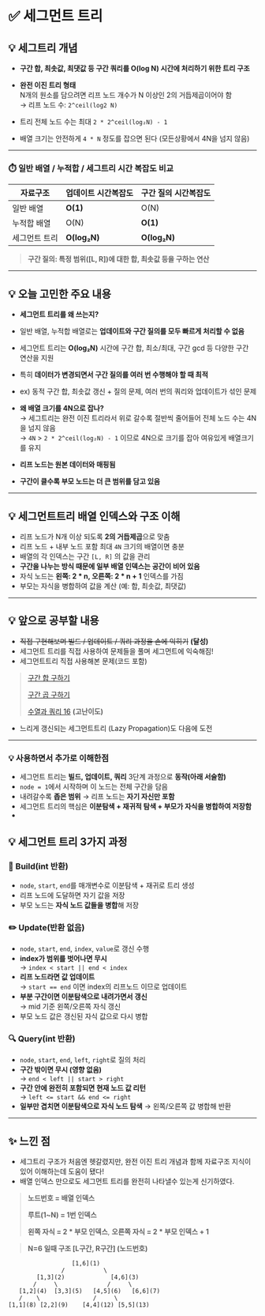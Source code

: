 # ✅ 세그먼트 트리 

## 💡 세그트리 개념

- **구간 합, 최솟값, 최댓값 등 구간 쿼리를 O(log N) 시간에 처리하기 위한 트리 구조**
- **완전 이진 트리 형태**  
  N개의 원소를 담으려면 리프 노드 개수가 N 이상인 2의 거듭제곱이어야 함  
  → 리프 노드 수: `2^ceil(log2 N)`

- 트리 전체 노드 수는 최대 `2 * 2^ceil(log₂N) - 1`
- 배열 크기는 안전하게 `4 * N` 정도를 잡으면 된다 (모든상황에서 4N을 넘지 않음)

---
### ⏱️ 일반 배열 / 누적합 / 세그트리 시간 복잡도 비교

| 자료구조         | 업데이트 시간복잡도           | 구간 질의 시간복잡도 |
|------------------|------------------------------|----------------------|
| 일반 배열         |**O(1)**                          | O(N)                 |
| 누적합 배열       | O(N)                      | **O(1)**                 |
| 세그먼트 트리     | **O(log₂N)**                      | **O(log₂N)**             |
> **구간 질의: 특정 범위([L, R])에 대한 합, 최솟값 등을 구하는 연산**
---

## 💡 오늘 고민한 주요 내용

- **세그먼트 트리를 왜 쓰는지?**

- 일반 배열, 누적합 배열로는 **업데이트와 구간 질의를 모두 빠르게 처리할 수 없음**
- 세그먼트 트리는 **O(log₂N)** 시간에 구간 합, 최소/최대, 구간 gcd 등 다양한 구간 연산을 지원  
- 특히 **데이터가 변경되면서 구간 질의를 여러 번 수행해야 할 때 최적**
- ex) 동적 구간 합, 최솟값 갱신 + 질의 문제, 여러 번의 쿼리와 업데이트가 섞인 문제

 
- **왜 배열 크기를 4N으로 잡나?**  
  → 세그트리는 완전 이진 트리라서 위로 갈수록 절반씩 줄어들어 전체 노드 수는 4N을 넘지 않음  
  → `4N` > `2 * 2^ceil(log₂N) - 1` 이므로 4N으로 크기를 잡아 여유있게 배열크기를 유지

- **리프 노드는 원본 데이터와 매핑됨**
- **구간이 클수록 부모 노드는 더 큰 범위를 담고 있음**

---

## 💡 세그먼트트리 배열 인덱스와 구조 이해

- 리프 노드가 N개 이상 되도록 **2의 거듭제곱**으로 맞춤  
- 리프 노드 + 내부 노드 포함 최대 `4N` 크기의 배열이면 충분  
- 배열의 각 인덱스는 구간 `[L, R]` 의 값을 관리  
- **구간을 나누는 방식 때문에 일부 배열 인덱스는 공간이 비어 있음**  
- 자식 노드는 **왼쪽: 2 * n, 오른쪽: 2 * n + 1** 인덱스를 가짐  
- 부모는 자식을 병합하여 값을 계산 (예: 합, 최솟값, 최댓값)


---

## 💡 앞으로 공부할 내용

- ~~직접 구현해보며 빌드 / 업데이트 / 쿼리 과정을 손에 익히기~~ **(달성)**
- 세그먼트 트리를 직접 사용하여 문제들을 풀며 세그먼트에 익숙해짐!
- 세그먼트트리 직접 사용해본 문제(코드 포함)
> [구간 합 구하기](https://github.com/Syldris/Baekjoon-Study/tree/main/C%23/%EB%B0%B1%EC%A4%80/Gold/2042.%E2%80%85%EA%B5%AC%EA%B0%84%E2%80%85%ED%95%A9%E2%80%85%EA%B5%AC%ED%95%98%EA%B8%B0)
>
> [구간 곱 구하기](https://github.com/Syldris/Baekjoon-Study/tree/main/C%23/%EB%B0%B1%EC%A4%80/Gold/11505.%E2%80%85%EA%B5%AC%EA%B0%84%E2%80%85%EA%B3%B1%E2%80%85%EA%B5%AC%ED%95%98%EA%B8%B0)
>
> [수열과 쿼리 16](https://github.com/Syldris/Baekjoon-Study/tree/main/C%23/%EB%B0%B1%EC%A4%80/Gold/14428.%E2%80%85%EC%88%98%EC%97%B4%EA%B3%BC%E2%80%85%EC%BF%BC%EB%A6%AC%E2%80%8516) **(고난이도)**
- 느리게 갱신되는 세그먼트트리 (Lazy Propagation)도 다음에 도전

---
### 💡 사용하면서 추가로 이해한점
- 세그먼트 트리는 **빌드, 업데이트, 쿼리** 3단계 과정으로 **동작(아래 서술함)**  
- `node = 1`에서 시작하며 이 노드는 전체 구간을 담음  
- 내려갈수록 **좁은 범위** → 리프 노드는 **자기 자신만 포함**  
- 세그먼트 트리의 핵심은 **이분탐색 + 재귀적 탐색 + 부모가 자식을 병합하여 저장함**
- 
## 💡 세그먼트 트리 3가지 과정

### 🌱 Build(int 반환)
- `node`, `start`, `end`를 매개변수로 이분탐색 + 재귀로 트리 생성
- 리프 노드에 도달하면 자기 값을 저장  
- 부모 노드는 **자식 노드 값들을 병합**해 저장  

### ✏️ Update(반환 없음)
- `node`, `start`, `end`, `index`, `value`로 갱신 수행  
- **index가 범위를 벗어나면 무시**  
  → `index < start || end < index`
- **리프 노드라면 값 업데이트**  
  → `start == end` 이면 index의 리프노드 이므로 업데이트  
- **부분 구간이면 이분탐색으로 내려가면서 갱신**  
  → mid 기준 왼쪽/오른쪽 자식 갱신  
- 부모 노드 값은 갱신된 자식 값으로 다시 병합  

### 🔍 Query(int 반환)
- `node`, `start`, `end`, `left`, `right`로 질의 처리  
- **구간 밖이면 무시 (영향 없음)**  
  → `end < left || start > right`
- **구간 안에 완전히 포함되면 현재 노드 값 리턴**  
  → `left <= start && end <= right`
- **일부만 겹치면 이분탐색으로 자식 노드 탐색**
  → 왼쪽/오른쪽 값 병합해 반환  

--- 

## ✨ 느낀 점

- 세그트리 구조가 처음엔 헷갈렸지만, 완전 이진 트리 개념과 함께 자료구조 지식이 있어 이해하는데 도움이 됐다!
- 배열 인덱스 만으로도 세그먼트 트리를 완전히 나타낼수 있는게 신기하였다.
> **노드번호 = 배열 인덱스**
>
> **루트(1~N) = 1번 인덱스**
>
> **왼쪽 자식 = 2 * 부모 인덱스**,  **오른쪽 자식 = 2 * 부모 인덱스 + 1**

> **N=6 일때 구조 [L구간, R구간] (노드번호)**
```
                  [1,6](1) 
               /           \
        [1,3](2)             [4,6](3)
       /     \              /     \
   [1,2](4)  [3,3](5)   [4,5](6)   [6,6](7)
   /    \               /     \
[1,1](8) [2,2](9)    [4,4](12) [5,5](13)

```
